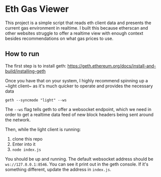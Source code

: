 # Eth Gas Viewer

This project is a simple script that reads eth client data and presents the current gas environment in realtime. I built this because etherscan and other websites struggle to offer a realtime view with enough context besides recommendations on what gas prices to use.

## How to run

The first step is to install geth: https://geth.ethereum.org/docs/install-and-build/installing-geth

Once you have that on your system, I highly recommend spinning up a ~light client~ as it's much quicker to operate and provides the necessary data

```
geth --syncmode "light" --ws
```

The `--ws` flag tells geth to offer a websocket endpoint, which we need in order to get a realtime data feed of new block headers being sent around the network.

Then, while the light client is running:

1. clone this repo
2. Enter into it
3. `node index.js`

You should be up and running. The default websocket address should be `ws://127.0.0.1:8546`. You can see it print out in the geth console. If it's something different, update the address in `index.js`.
